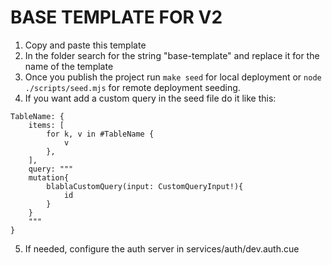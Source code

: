 # BASE TEMPLATE FOR V2

1. Copy and paste this template
2. In the folder search for the string "base-template" and replace it for the name of the template
3. Once you publish the project run `make seed` for local deployment or `node ./scripts/seed.mjs` for remote deployment seeding.
4. If you want add a custom query in the seed file do it like this:
```
TableName: {
	items: [
		for k, v in #TableName {
			v
		},
	],
    query: """
    mutation{
        blablaCustomQuery(input: CustomQueryInput!){
            id
        }
    }
    """
}
```
5. If needed, configure the auth server in services/auth/dev.auth.cue
